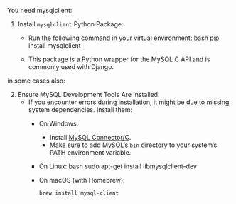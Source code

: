 You need mysqlclient:

1. Install `mysqlclient` Python Package:
   - Run the following command in your virtual environment:
     bash
     pip install mysqlclient
     
   - This package is a Python wrapper for the MySQL C API and is commonly used with Django.


in some cases also:

2. Ensure MySQL Development Tools Are Installed:
   - If you encounter errors during installation, it might be due to missing system dependencies. Install them:
     - On Windows:
       - Install [MySQL Connector/C](https://dev.mysql.com/downloads/connector/c/).
       - Make sure to add MySQL’s `bin` directory to your system’s PATH environment variable.
     - On Linux:
       bash
       sudo apt-get install libmysqlclient-dev
       
     - On macOS (with Homebrew):
       ```bash
       brew install mysql-client
       ```
